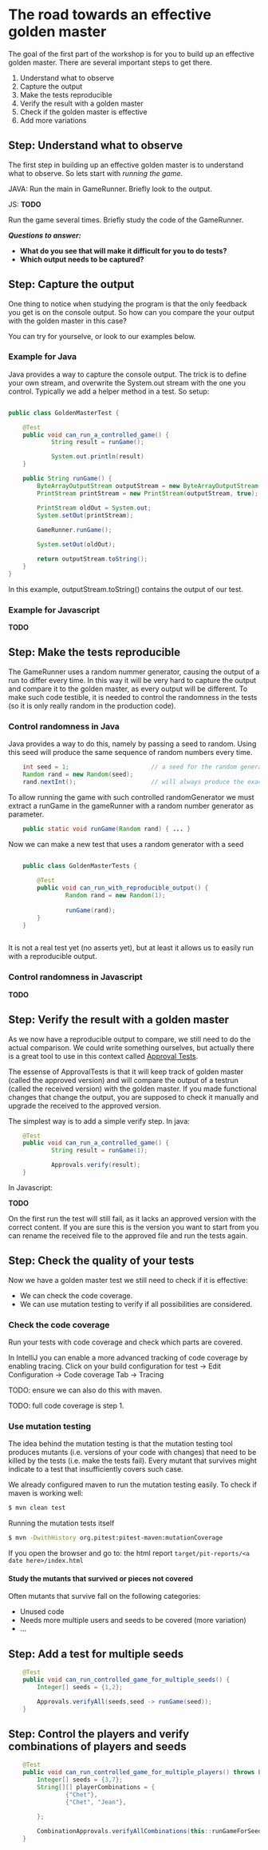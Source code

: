 # The road towards an effective golden master

The goal of the first part of the workshop is for you to build up an effective golden master. There are several important steps to get there.

1. Understand what to observe
2. Capture the output
3. Make the tests reproducible
4. Verify the result with a golden master
5. Check if the golden master is effective
6. Add more variations

## Step: Understand what to observe

The first step in building up an effective golden master is to understand what to observe. So lets start with *running the game*.

JAVA: Run the main in GameRunner. Briefly look to the output.

JS: **TODO** 

Run the game several times. Briefly study the code of the GameRunner.

***Questions to answer:***

* **What do you see that will make it difficult for you to do tests?**
* **Which output needs to be captured?**

## Step: Capture the output

One thing to notice when studying the program is that the only feedback you get is on the console output. So how can you compare the your output with the golden master in this case?

You can try for yourselve, or look to our examples below.

### Example for Java

Java provides a way to capture the console output. The trick is to define your own stream, and overwrite the System.out stream with the one you control. Typically we add a helper method in a test. So setup: 


```java

public class GoldenMasterTest {

	@Test
	public void can_run_a_controlled_game() {
			String result = runGame();

            System.out.println(result)
	}

   	public String runGame() {
		ByteArrayOutputStream outputStream = new ByteArrayOutputStream();
		PrintStream printStream = new PrintStream(outputStream, true);

		PrintStream oldOut = System.out;
		System.setOut(printStream);
		
		GameRunner.runGame();

		System.setOut(oldOut);

		return outputStream.toString();
	}
}

```

In this example, outputStream.toString() contains the output of our test.

### Example for Javascript

**TODO**

## Step: Make the tests reproducible

The GameRunner uses a random nummer generator, causing the output of a run to differ every time. In this way it will be very hard to capture the output and compare it to the golden master, as every output will be different. To make such code testible, it is needed to control the randomness in the tests (so it is only really random in the production code).

### Control randomness in Java

Java provides a way to do this, namely by passing a seed to random. Using this seed will produce the same sequence of random numbers every time. 

```java
    int seed = 1;                       // a seed for the random generator
    Random rand = new Random(seed);
    rand.nextInt();                     // will always produce the exact same result
```

To allow running the game with such controlled randomGenerator we must extract a runGame in the gameRunner with a random number generator as parameter.

```java
    public static void runGame(Random rand) { ... }
```

Now we can make a new test that uses a random generator with a seed

```java

    public class GoldenMasterTests {
    
        @Test
        public void can_run_with_reproducible_output() {
                Random rand = new Random(1);
    
                runGame(rand);
        } 
    }
    
```

It is not a real test yet (no asserts yet), but at least it allows us to easily run with a reproducible output. 

### Control randomness in Javascript

**TODO**

## Step: Verify the result with a golden master

As we now have a reproducible output to compare, we still need to do the actual comparison. We could write something ourselves, but actually there is a great tool to use in this context called [Approval Tests](http://approvaltests.com/). 

The essense of ApprovalTests is that it will keep track of golden master (called the approved version) and will compare the output of a testrun (called the received version) with the golden master. If you made functional changes that change the output, you are supposed to check it manually and upgrade the received to the approved version.

The simplest way is to add a simple verify step.
In java:
```java
	@Test
	public void can_run_a_controlled_game() {
			String result = runGame(1);

			Approvals.verify(result);
	}
```

In Javascript: 

**TODO**

On the first run the test will still fail, as it lacks an approved version with the correct content. If you are sure this is the version you want to start from you can rename the received file to the approved file and run the tests again.

## Step: Check the quality of your tests

Now we have a golden master test we still need to check if it is effective:

* We can check the code coverage.
* We can use mutation testing to verify if all possibilities are considered.

### Check the code coverage 

Run your tests with code coverage and check which parts are covered.

In IntelliJ you can enable a more advanced tracking of code coverage by enabling tracing. 
Click on your build configuration for test -> Edit Configuration -> Code coverage Tab -> Tracing 

TODO: ensure we can also do this with maven.

TODO: full code coverage is step 1.

### Use mutation testing

The idea behind the mutation testing is that the mutation testing tool produces mutants (i.e. versions of your code with changes) that need to be killed by the tests (i.e. make the tests fail). Every mutant that survives might indicate to a test that insufficiently covers such case. 

We already configured maven to run the mutation testing easily. To check if maven is working well:

```bash
$ mvn clean test
```

Running the mutation tests itself

```bash
$ mvn -DwithHistory org.pitest:pitest-maven:mutationCoverage
```

If you open the browser and go to: the html report `target/pit-reports/<a date here>/index.html`

#### Study the mutants that survived or pieces not covered

Often mutants that survive fall on the following categories:

* Unused code
* Needs more multiple users and seeds to be covered (more variation)
* ...

## Step: Add a test for multiple seeds

```java
	@Test
	public void can_run_controlled_game_for_multiple_seeds() {
		Integer[] seeds = {1,2};

		Approvals.verifyAll(seeds,seed -> runGame(seed));
	}

```

## Step: Control the players and verify combinations of players and seeds

```java
    @Test
	public void can_run_controlled_game_for_multiple_players() throws Exception {
		Integer[] seeds = {3,7};
		String[][] playerCombinations = {
				{"Chet"},
				{"Chet", "Jean"},
				
		};

		CombinationApprovals.verifyAllCombinations(this::runGameForSeedAndPlayers, seeds, playerCombinations);
	}
```
